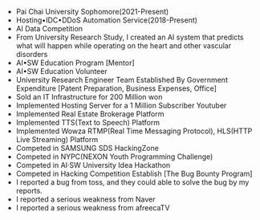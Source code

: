 -  Pai Chai University Sophomore(2021-Present)
-  Hosting•IDC•DDoS Automation Service(2018-Present)
-  AI Data Competition
-  From University Research Study, I created an AI system that predicts what will happen while operating on the heart and other vascular disorders
-  AI•SW Education Program [Mentor]
-  AI•SW Education Volunteer
-  University Research Engineer Team Established By Government Expenditure [Patent Preparation, Business Expenses, Office]
-  Sold an IT Infrastructure for 200 Million won
-  Implemented Hosting Server for a 1 Million Subscriber Youtuber
-  Implemented Real Estate Brokerage Platform 
-  Implemented TTS(Text to Speech) Platform 
-  Implemented Wowza RTMP(Real Time Messaging Protocol), HLS(HTTP Live Streaming) Platform 
-  Competed in SAMSUNG SDS HackingZone
-  Competed in NYPC(NEXON Youth Programming Challenge)
-  Competed in AI·SW University Idea Hackathon
-  Competed in Hacking Competition Establish [The Bug Bounty Program]
-  I reported a bug from toss, and they could able to solve the bug by my reports.
-  I reported a serious weakness from Naver
-  I reported a serious weakness from afreecaTV
